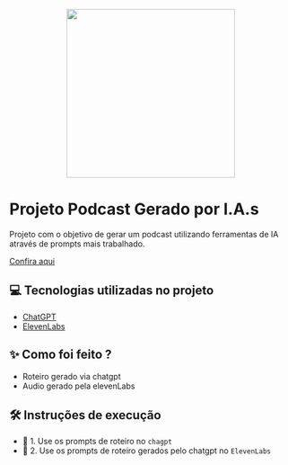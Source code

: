 <p align="center">
<img 
    src="./assets/cover.png"
    width="300"
/>
</p>

# Projeto Podcast Gerado por I.A.s

Projeto com o objetivo de gerar um podcast utilizando ferramentas de IA através de prompts mais trabalhado.

[Confira aqui](./output/cast%20-%201.mp3)

## 💻 Tecnologias utilizadas no projeto

- [ChatGPT](https://chat.openai.com/)
- [ElevenLabs](https://beta.elevenlabs.io/)

## ✨ Como foi feito ?

- Roteiro gerado via chatgpt
- Audio gerado pela elevenLabs

## 🛠️ Instruções de execução

- 🤖 1. Use os prompts de roteiro no `chagpt`
- 🤖 2. Use os prompts de roteiro gerados pelo chatgpt no `ElevenLabs`
